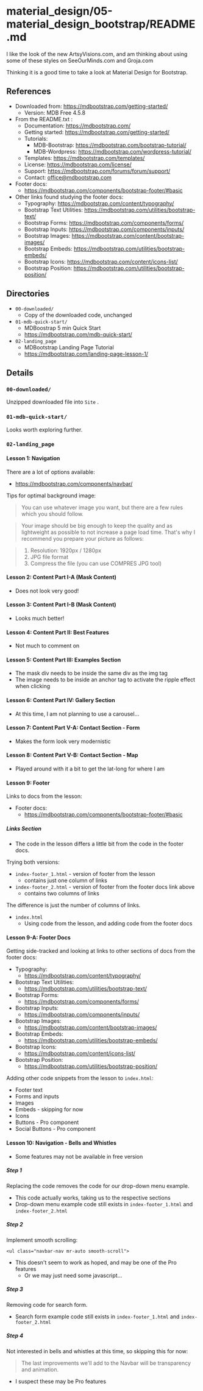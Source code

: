 
# material_design/05-material_design_bootstrap/README.md

I like the look of the new ArtsyVisions.com, and am thinking about using some of these styles on SeeOurMinds.com and Groja.com

Thinking it is a good time to take a look at Material Design for Bootstrap.

## References

- Downloaded from: https://mdbootstrap.com/getting-started/
  - Version: MDB Free 4.5.8
- From the README.txt :
  - Documentation: https://mdbootstrap.com/
  - Getting started: https://mdbootstrap.com/getting-started/
  - Tutorials:
    - MDB-Bootstrap: https://mdbootstrap.com/bootstrap-tutorial/
    - MDB-Wordpress: https://mdbootstrap.com/wordpress-tutorial/
  - Templates: https://mdbootstrap.com/templates/
  - License: https://mdbootstrap.com/license/
  - Support: https://mdbootstrap.com/forums/forum/support/
  - Contact: office@mdbootstrap.com
- Footer docs:
  - https://mdbootstrap.com/components/bootstrap-footer/#basic
- Other links found studying the footer docs:
  - Typography: https://mdbootstrap.com/content/typography/
  - Bootstrap Text Utilities: https://mdbootstrap.com/utilities/bootstrap-text/
  - Bootstrap Forms: https://mdbootstrap.com/components/forms/
  - Bootstrap Inputs: https://mdbootstrap.com/components/inputs/
  - Bootstrap Images: https://mdbootstrap.com/content/bootstrap-images/
  - Bootstrap Embeds: https://mdbootstrap.com/utilities/bootstrap-embeds/
  - Bootstrap Icons: https://mdbootstrap.com/content/icons-list/
  - Bootstrap Position: https://mdbootstrap.com/utilities/bootstrap-position/

## Directories

- `00-downloaded/`
  - Copy of the downloaded code, unchanged
- `01-mdb-quick-start/`
  - MDBoostrap 5 min Quick Start
  - https://mdbootstrap.com/mdb-quick-start/
- `02-landing_page`
  - MDBootstrap Landing Page Tutorial
  - https://mdbootstrap.com/landing-page-lesson-1/

## Details

### `00-downloaded/`

Unzipped downloaded file into `Site` .

### `01-mdb-quick-start/`

Looks worth exploring further.

### `02-landing_page`

#### Lesson 1: Navigation

There are a lot of options available:

- https://mdbootstrap.com/components/navbar/

Tips for optimal background image:

> You can use whatever image you want, but there are a few rules which you should follow.

> Your image should be big enough to keep the quality and as lightweight as possible to not increase a page load time. That's why I recommend you prepare your picture as follows:

> 1. Resolution: 1920px / 1280px
> 2. JPG file format
> 3. Compress the file (you can use COMPRES JPG tool)

#### Lesson 2: Content Part I-A (Mask Content)

- Does not look very good!

#### Lesson 3: Content Part I-B (Mask Content)

- Looks much better!

#### Lesson 4: Content Part II: Best Features

- Not much to comment on

#### Lesson 5: Content Part III: Examples Section

- The mask div needs to be inside the same div as the img tag
- The image needs to be inside an anchor tag to activate the ripple effect when clicking

#### Lesson 6: Content Part IV: Gallery Section

- At this time, I am not planning to use a carousel...

#### Lesson 7: Content Part V-A: Contact Section - Form

- Makes the form look very modernistic

#### Lesson 8: Content Part V-B: Contact Section - Map

- Played around with it a bit to get the lat-long for where I am

#### Lesson 9: Footer

Links to docs from the lesson:

- Footer docs:
  - https://mdbootstrap.com/components/bootstrap-footer/#basic

##### Links Section

- The code in the lesson differs a little bit from the code in the footer docs.

Trying both versions:

- `index-footer_1.html` - version of footer from the lesson
  - contains just one column of links
- `index-footer_2.html` - version of footer from the footer docs link above
  - contains two columns of links

The difference is just the number of columns of links.

- `index.html`
  - Using code from the lesson, and adding code from the footer docs

#### Lesson 9-A: Footer Docs

Getting side-tracked and looking at links to other sections of docs from the footer docs:

- Typography:
  - https://mdbootstrap.com/content/typography/
- Bootstrap Text Utilities:
  - https://mdbootstrap.com/utilities/bootstrap-text/
- Bootstrap Forms:
  - https://mdbootstrap.com/components/forms/
- Bootstrap Inputs:
  - https://mdbootstrap.com/components/inputs/
- Bootstrap Images:
  - https://mdbootstrap.com/content/bootstrap-images/
- Bootstrap Embeds:
  - https://mdbootstrap.com/utilities/bootstrap-embeds/
- Bootstrap Icons:
  - https://mdbootstrap.com/content/icons-list/
- Bootstrap Position:
  - https://mdbootstrap.com/utilities/bootstrap-position/

Adding other code snippets from the lesson to `index.html`:

- Footer text
- Forms and inputs
- Images
- Embeds - skipping for now
- Icons
- Buttons - Pro component
- Social Buttons - Pro component

#### Lesson 10: Navigation - Bells and Whistles

- Some features may not be available in free version

##### Step 1

Replacing the code removes the code for our drop-down menu example.

- This code actually works, taking us to the respective sections
- Drop-down menu example code still exists in `index-footer_1.html` and `index-footer_2.html`

##### Step 2

Implement smooth scrolling:

```
<ul class="navbar-nav mr-auto smooth-scroll">
```

- This doesn't seem to work as hoped, and may be one of the Pro features
  - Or we may just need some javascript...

##### Step 3

Removing code for search form.

- Search form example code still exists in `index-footer_1.html` and `index-footer_2.html`

##### Step 4

Not interested in bells and whistles at this time, so skipping this for now:

> The last improvements we'll add to the Navbar will be transparency and animation.

- I suspect these may be Pro features



